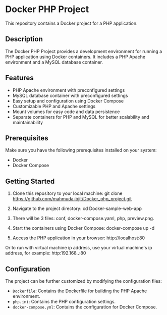 # Docker PHP Project

This repository contains a Docker project for a PHP application.

## Description

The Docker PHP Project provides a development environment for running a PHP application using Docker containers. It includes a PHP Apache environment and a MySQL database container.

## Features

- PHP Apache environment with preconfigured settings
- MySQL database container with preconfigured settings
- Easy setup and configuration using Docker Compose
- Customizable PHP and Apache settings
- Mount volumes for easy code and data persistence
- Separate containers for PHP and MySQL for better scalability and maintainability

## Prerequisites

Make sure you have the following prerequisites installed on your system:

- Docker
- Docker Compose

## Getting Started

1. Clone this repository to your local machine:
git clone https://github.com/mahmuda-bjit/Docker_php_project.git

2. Navigate to the project directory:
cd Docker-sample-web-app

3. There will be 3 files: conf, docker-compose.yaml, php, preview.png.

4. Start the containers using Docker Compose:
docker-compose up -d

5. Access the PHP application in your browser:
http://localhost:80

Or to run with virtual machine ip address, use your virtual machine's ip address, for example: http:192.168.**.**:80

## Configuration

The project can be further customized by modifying the configuration files:

- `Dockerfile`: Contains the Dockerfile for building the PHP Apache environment.
- `php.ini`: Contains the PHP configuration settings.
- `docker-compose.yml`: Contains the configuration for Docker Compose.
